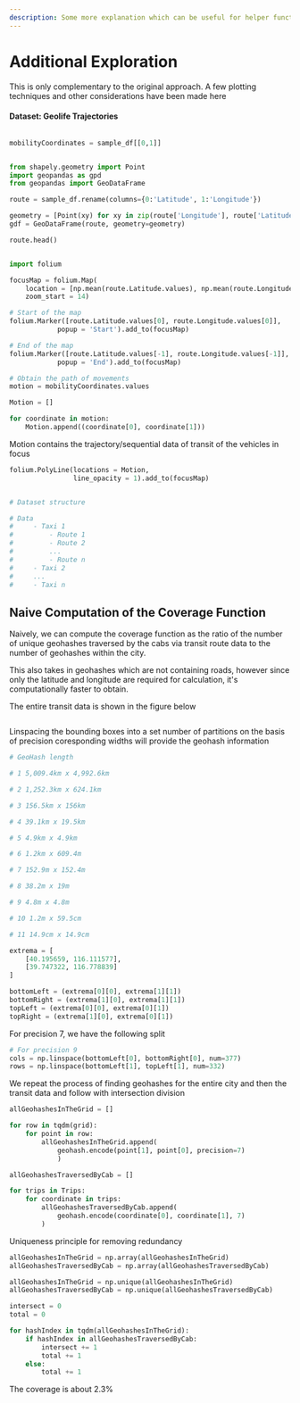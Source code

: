 ```yaml
---
description: Some more explanation which can be useful for helper functions
---
```


# Additional Exploration

This is only complementary to the original approach. A few plotting techniques and other considerations have been made here

#### Dataset: Geolife Trajectories

<figure><img src="../.gitbook/assets/image (1).png" alt=""><figcaption></figcaption></figure>

```python
mobilityCoordinates = sample_df[[0,1]]
```

<figure><img src="../.gitbook/assets/image (3).png" alt=""><figcaption></figcaption></figure>

```python
from shapely.geometry import Point
import geopandas as gpd
from geopandas import GeoDataFrame
```

```python
route = sample_df.rename(columns={0:'Latitude', 1:'Longitude'})
```

```python
geometry = [Point(xy) for xy in zip(route['Longitude'], route['Latitude'])]
gdf = GeoDataFrame(route, geometry=geometry)   
```

```python
route.head()
```

<figure><img src="../.gitbook/assets/image (9).png" alt=""><figcaption></figcaption></figure>

```python
import folium
```

```python
focusMap = folium.Map(
    location = [np.mean(route.Latitude.values), np.mean(route.Longitude.values)],
    zoom_start = 14)

# Start of the map
folium.Marker([route.Latitude.values[0], route.Longitude.values[0]], 
			popup = 'Start').add_to(focusMap) 

# End of the map
folium.Marker([route.Latitude.values[-1], route.Longitude.values[-1]], 
			popup = 'End').add_to(focusMap)
```

```python
# Obtain the path of movements
motion = mobilityCoordinates.values
```

```python
Motion = []

for coordinate in motion:
    Motion.append((coordinate[0], coordinate[1]))
```

Motion contains the trajectory/sequential data of transit of the vehicles in focus

```python
folium.PolyLine(locations = Motion, 
				line_opacity = 1).add_to(focusMap)
```

<figure><img src="../.gitbook/assets/image (5).png" alt=""><figcaption></figcaption></figure>

```python
# Dataset structure

# Data
#     - Taxi 1
#         - Route 1
#         - Route 2
#         ...
#         - Route n
#     - Taxi 2
#     ...
#     - Taxi n
```

## Naive Computation of the Coverage Function

Naively, we can compute the coverage function as the ratio of the number of unique geohashes traversed by the cabs via transit route data to the number of geohashes within the city.

This also takes in geohashes which are not containing roads, however since only the latitude and longitude are required for calculation, it's computationally faster to obtain.

The entire transit data is shown in the figure below

<figure><img src="../.gitbook/assets/image (2).png" alt=""><figcaption></figcaption></figure>

Linspacing the bounding boxes into a set number of partitions on the basis of precision coresponding widths will provide the geohash information

```python
# GeoHash length

# 1 5,009.4km x 4,992.6km

# 2 1,252.3km x 624.1km

# 3 156.5km x 156km

# 4 39.1km x 19.5km

# 5 4.9km x 4.9km

# 6 1.2km x 609.4m

# 7 152.9m x 152.4m

# 8 38.2m x 19m

# 9 4.8m x 4.8m

# 10 1.2m x 59.5cm

# 11 14.9cm x 14.9cm
```

```python
extrema = [
    [40.195659, 116.111577],
    [39.747322, 116.778839]
]
```

```python
bottomLeft = (extrema[0][0], extrema[1][1])
bottomRight = (extrema[1][0], extrema[1][1])
topLeft = (extrema[0][0], extrema[0][1])
topRight = (extrema[1][0], extrema[0][1])
```

For precision 7, we have the following split

```python
# For precision 9
cols = np.linspace(bottomLeft[0], bottomRight[0], num=377)
rows = np.linspace(bottomLeft[1], topLeft[1], num=332)
```

We repeat the process of finding geohashes for the entire city and then the transit data and follow with intersection division

```python
allGeohashesInTheGrid = []
```

```python
for row in tqdm(grid):
    for point in row:
        allGeohashesInTheGrid.append(
            geohash.encode(point[1], point[0], precision=7)
            )
```

```python
allGeohashesTraversedByCab = []
```

```python
for trips in Trips:
    for coordinate in trips:
        allGeohashesTraversedByCab.append(
            geohash.encode(coordinate[0], coordinate[1], 7)
        )
```

Uniqueness principle for removing redundancy

```python
allGeohashesInTheGrid = np.array(allGeohashesInTheGrid)
allGeohashesTraversedByCab = np.array(allGeohashesTraversedByCab)
```

```python
allGeohashesInTheGrid = np.unique(allGeohashesInTheGrid)
allGeohashesTraversedByCab = np.unique(allGeohashesTraversedByCab)
```

```python
intersect = 0
total = 0

for hashIndex in tqdm(allGeohashesInTheGrid):
    if hashIndex in allGeohashesTraversedByCab:
        intersect += 1
        total += 1
    else:
        total += 1
```

The coverage is about 2.3%

